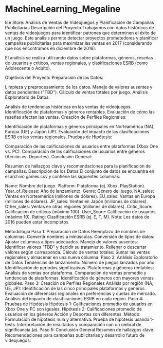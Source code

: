 # MachineLearning_Megaline
Ice Store: Análisis de Ventas de Videojuegos y Planificación de Campañas Publicitarias
Descripción del Proyecto
Trabajamos con datos históricos de ventas de videojuegos para identificar patrones que determinen el éxito de un juego. Este análisis permite detectar proyectos prometedores y planificar campañas publicitarias para maximizar las ventas en 2017 (considerando que nos encontramos en diciembre de 2016).

El análisis se realiza utilizando datos sobre plataformas, géneros, reseñas de usuarios y críticos, ventas regionales, y clasificaciones ESRB (como Adolescente o Adulto).

Objetivos del Proyecto
Preparación de los Datos:

Limpieza y preprocesamiento de los datos.
Manejo de valores ausentes y datos pendientes ("TBD").
Cálculo de ventas totales por juego.
Análisis Exploratorio de Datos:

Análisis de tendencias históricas en las ventas de videojuegos.
Identificación de plataformas y géneros rentables.
Evaluación de cómo las reseñas afectan las ventas.
Creación de Perfiles Regionales:

Identificación de plataformas y géneros principales en Norteamérica (NA), Europa (UE) y Japón (JP).
Evaluación del impacto de las clasificaciones ESRB en las ventas regionales.
Pruebas de Hipótesis:

Comparación de las calificaciones de usuarios entre plataformas (Xbox One vs. PC).
Comparación de las calificaciones de usuarios entre géneros (Acción vs. Deportes).
Conclusión General:

Resumen de hallazgos clave y recomendaciones para la planificación de campañas.
Descripción de los Datos
El conjunto de datos se encuentra en el archivo games.csv y contiene las siguientes columnas:

Name: Nombre del juego.
Platform: Plataforma (ej. Xbox, PlayStation).
Year_of_Release: Año de lanzamiento.
Genre: Género del juego.
NA_sales: Ventas en Norteamérica (millones de dólares).
EU_sales: Ventas en Europa (millones de dólares).
JP_sales: Ventas en Japón (millones de dólares).
Other_sales: Ventas en otras regiones (millones de dólares).
Critic_Score: Calificación de críticos (máximo 100).
User_Score: Calificación de usuarios (máximo 10).
Rating: Clasificación ESRB (ej. E, T, M).
Nota: Los datos de 2016 pueden estar incompletos.

Metodología
Paso 1: Preparación de Datos
Reemplazo de nombres de columnas: Convertir nombres a minúsculas.
Conversión de tipos de datos: Ajustar columnas a tipos adecuados.
Manejo de valores ausentes:
Identificar valores "TBD" y decidir su tratamiento.
Rellenar o descartar valores según corresponda.
Cálculo de ventas totales: Sumar las ventas regionales y almacenar en una nueva columna.
Paso 2: Análisis Exploratorio de Datos
Tendencias de lanzamiento:
Número de juegos lanzados por año.
Identificación de períodos significativos.
Plataformas y géneros rentables:
Análisis de ventas por plataforma.
Comparación de ventas promedio y tendencias de plataformas.
Identificación de géneros con mayores ventas globales.
Paso 3: Creación de Perfiles Regionales
Análisis por región (NA, UE, JP):
Identificación de las cinco principales plataformas y géneros.
Evaluación de diferencias regionales en preferencias y cuotas de mercado.
Análisis del impacto de clasificaciones ESRB en cada región.
Paso 4: Pruebas de Hipótesis
Hipótesis 1:
Calificaciones promedio de usuarios en Xbox One y PC son iguales.
Hipótesis 2:
Calificaciones promedio de usuarios en los géneros Acción y Deportes son diferentes.
Método:
Formulación de hipótesis nula y alternativa.
Prueba de hipótesis usando t-tests.
Interpretación de resultados y comparación con un umbral de significancia (𝛼).
Paso 5: Conclusión General
Resumen de hallazgos clave.
Recomendaciones para campañas publicitarias y desarrollo futuro de videojuegos.